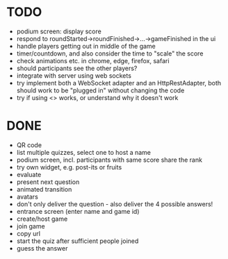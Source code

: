 # TODO
- podium screen: display score
- respond to roundStarted->roundFinished->...->gameFinished in the ui
- handle players getting out in middle of the game
- timer/countdown, and also consider the time to "scale" the score
- check animations etc. in chrome, edge, firefox, safari
- should participants see the other players?
- integrate with server using web sockets
- try implement both a WebSocket adapter and an HttpRestAdapter, both should work to be "plugged in" without changing the code
- try if using <> works, or understand why it doesn't work

# DONE
- QR code
- list multiple quizzes, select one to host a name
- podium screen, incl. participants with same score share the rank
- try own widget, e.g. post-its or fruits
- evaluate
- present next question
- animated transition
- avatars
- don't only deliver the question - also deliver the 4 possible answers!
- entrance screen (enter name and game id)
- create/host game
- join game
- copy url
- start the quiz after sufficient people joined
- guess the answer